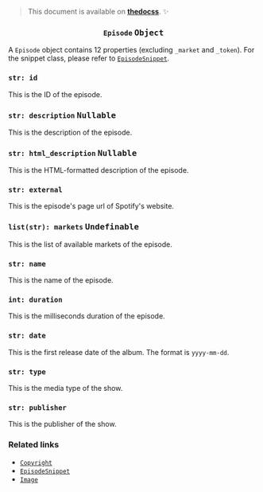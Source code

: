 <!-- :thedocss: remove blockquote:first-child -->

> This document is available on [**thedocss**](https://thedocss.vercel.app/crespot/single/episode). :sparkles:

<h3 align="center"><code>Episode</code> <kbd>Object</kbd></h3>

A `Episode` object contains 12 properties (excluding `_market` and `_token`). For the snippet class, please refer to [`EpisodeSnippet`](/crespot/snippet/episode).

### `str: id`
This is the ID of the episode.

### `str: description` <kbd>Nullable</kbd>
This is the description of the episode.

### `str: html_description` <kbd>Nullable</kbd>
This is the HTML-formatted description of the episode.

### `str: external`
This is the episode's page url of Spotify's website.

### `list(str): markets` <kbd>Undefinable</kbd>
This is the list of available markets of the episode.

### `str: name`
This is the name of the episode.

### `int: duration`
This is the milliseconds duration of the episode.

### `str: date`
This is the first release date of the album. The format is `yyyy-mm-dd`.

### `str: type`
This is the media type of the show.

### `str: publisher`
This is the publisher of the show.



### Related links

- [`Copyright`](/crespot/detail/copyright)
- [`EpisodeSnippet`](/crespot/snippet/episode)
- [`Image`](/crespot/detail/image)
